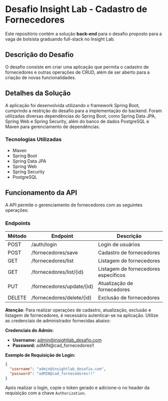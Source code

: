 # Desafio Insight Lab - Cadastro de Fornecedores

Este repositório contém a solução **back-end** para o desafio proposto para a vaga de bolsista graduando full-stack no Insight Lab.

## Descrição do Desafio

O desafio consiste em criar uma aplicação que permita o cadastro de fornecedores e outras operações de CRUD, além de ser aberto para a criação de novas funcionalidades.

## Detalhes da Solução

A aplicação foi desenvolvida utilizando o framework Spring Boot, cumprindo a restrição do desafio para a implementação do backend. Foram utilizadas diversas dependências do Spring Boot, como Spring Data JPA, Spring Web e Spring Security, além do banco de dados PostgreSQL e Maven para gerenciamento de dependências.

### Tecnologias Utilizadas

- Maven
- Spring Boot
- Spring Data JPA
- Spring Web
- Spring Security
- PostgreSQL

## Funcionamento da API

A API permite o gerenciamento de fornecedores com as seguintes operações:

### Endpoints

| Método | Endpoint                              | Descrição                                            |
| ------ | ------------------------------------- | ---------------------------------------------------- |
| POST   | /auth/login                           | Login de usuários                                    |
| POST   | /fornecedores/save                   | Cadastro de fornecedores                             |
| GET    | /fornecedores/list                   | Listagem de fornecedores                             |
| GET    | /fornecedores/list/{id}              | Listagem de fornecedores específicos                 |
| PUT    | /fornecedores/update/{id}            | Atualização de fornecedores                          |
| DELETE | /fornecedores/delete/{id}            | Exclusão de fornecedores                             |


**Atenção**: Para realizar operações de cadastro, atualização, exclusão e listagem de fornecedores, é necessário autenticar-se na aplicação. Utilize as credenciais de administrador fornecidas abaixo:

**Credenciais do Admin:**
- **Username:** admin@insightlab_desafio.com
- **Password:** adMIN@cad_fornecedores!!

**Exemplo de Requisição de Login:**
```json
{
  "username": "admin@insightlab_desafio.com",
  "password": "adMIN@cad_fornecedores!!"
}
```
Após realizar o login, copie o token gerado e adicione-o no header da requisição com a chave `Authorization`.
